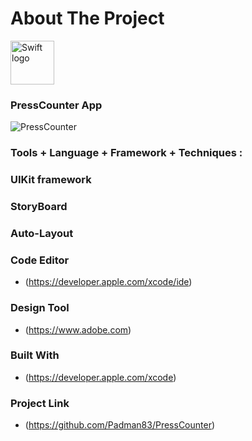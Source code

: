 # About The Project 

<img src="https://swift.org/assets/images/swift.svg" alt="Swift logo" height="70" >

### PressCounter App

![PressCounter](https://user-images.githubusercontent.com/45048950/72546294-820fae80-38c5-11ea-824f-843a22670f10.gif)

### Tools + Language + Framework + Techniques :

### UIKit framework

### StoryBoard

### Auto-Layout

### Code Editor

* (https://developer.apple.com/xcode/ide)


### Design Tool

* (https://www.adobe.com)


### Built With

* (https://developer.apple.com/xcode)


### Project Link

* (https://github.com/Padman83/PressCounter)
